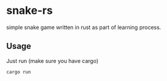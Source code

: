 # snake-rs
simple snake game written in rust as part of learning process.


## Usage
Just run (make sure you have cargo)
```
cargo run
```